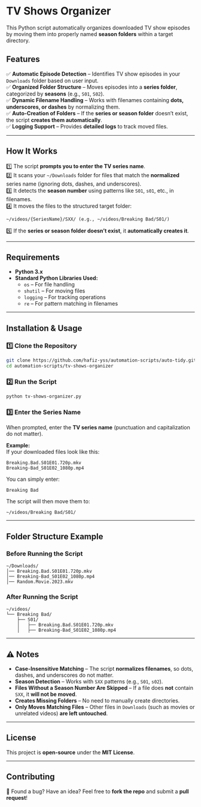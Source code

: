 # **TV Shows Organizer**  

This Python script automatically organizes downloaded TV show episodes by moving them into properly named **season folders** within a target directory.  

## **Features**  

✅ **Automatic Episode Detection** – Identifies TV show episodes in your `Downloads` folder based on user input.  
✅ **Organized Folder Structure** – Moves episodes into a **series folder**, categorized by **seasons** (e.g., `S01`, `S02`).  
✅ **Dynamic Filename Handling** – Works with filenames containing **dots, underscores, or dashes** by normalizing them.  
✅ **Auto-Creation of Folders** – If the **series or season folder** doesn’t exist, the script **creates them automatically**.  
✅ **Logging Support** – Provides **detailed logs** to track moved files.  

---

## **How It Works**  

1️⃣ The script **prompts you to enter the TV series name**.  
2️⃣ It scans your `~/Downloads` folder for files that match the **normalized** series name (ignoring dots, dashes, and underscores).  
3️⃣ It detects the **season number** using patterns like `S01`, `s01`, etc., in filenames.  
4️⃣ It moves the files to the structured target folder:  
   ```
   ~/videos/{SeriesName}/SXX/ (e.g., ~/videos/Breaking Bad/S01/)
   ```  
5️⃣ If the **series or season folder doesn’t exist**, it **automatically creates it**.  

---

## **Requirements**  

- **Python 3.x**  
- **Standard Python Libraries Used:**  
  - `os` – For file handling  
  - `shutil` – For moving files  
  - `logging` – For tracking operations  
  - `re` – For pattern matching in filenames  

---

## **Installation & Usage**  

### **1️⃣ Clone the Repository**  
```bash
git clone https://github.com/hafiz-yss/automation-scripts/auto-tidy.git
cd automation-scripts/tv-shows-organizer
```

### **2️⃣ Run the Script**  
```bash
python tv-shows-organizer.py
```

### **3️⃣ Enter the Series Name**  
When prompted, enter the **TV series name** (punctuation and capitalization do not matter).  

**Example:**  
If your downloaded files look like this:  
```
Breaking.Bad.S01E01.720p.mkv  
Breaking-Bad_S01E02_1080p.mp4  
```
You can simply enter:  
```
Breaking Bad
```
The script will then move them to:  
```
~/videos/Breaking Bad/S01/
```

---

## **Folder Structure Example**  

### **Before Running the Script**  
```
~/Downloads/  
│── Breaking.Bad.S01E01.720p.mkv  
│── Breaking-Bad_S01E02_1080p.mp4  
│── Random.Movie.2023.mkv  
```

### **After Running the Script**  
```
~/videos/  
└── Breaking Bad/  
    ├── S01/  
    │   ├── Breaking.Bad.S01E01.720p.mkv  
    │   ├── Breaking-Bad_S01E02_1080p.mp4  
```

---

## **⚠️ Notes**  

- **Case-Insensitive Matching** – The script **normalizes filenames**, so dots, dashes, and underscores do not matter.  
- **Season Detection** – Works with `SXX` patterns (e.g., `S01`, `s02`).  
- **Files Without a Season Number Are Skipped** – If a file does **not** contain `SXX`, it **will not be moved**.  
- **Creates Missing Folders** – No need to manually create directories.  
- **Only Moves Matching Files** – Other files in `Downloads` (such as movies or unrelated videos) **are left untouched**.  

---

## **License**  

This project is **open-source** under the **MIT License**.  

---

## **Contributing**  

🔹 Found a bug? Have an idea? Feel free to **fork the repo** and submit a **pull request**!  

